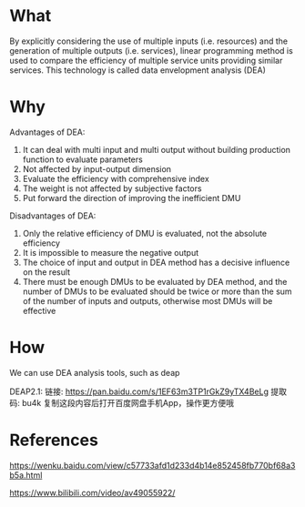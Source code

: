 # What
By explicitly considering the use of multiple inputs (i.e. resources) and the generation of multiple outputs (i.e. services), linear programming method is used to compare the efficiency of multiple service units providing similar services. This technology is called data envelopment analysis (DEA)

# Why
Advantages of DEA:</br>
1. It can deal with multi input and multi output without building production function to evaluate parameters</br>
2. Not affected by input-output dimension</br>
3. Evaluate the efficiency with comprehensive index</br>
4. The weight is not affected by subjective factors</br>
5. Put forward the direction of improving the inefficient DMU</br>

Disadvantages of DEA:</br>
1. Only the relative efficiency of DMU is evaluated, not the absolute efficiency</br>
2. It is impossible to measure the negative output</br>
3. The choice of input and output in DEA method has a decisive influence on the result</br>
4. There must be enough DMUs to be evaluated by DEA method, and the number of DMUs to be evaluated should be twice or more than the sum of the number of inputs and outputs, otherwise most DMUs will be effective</br>

# How
We can use DEA analysis tools, such as deap

DEAP2.1:
链接: https://pan.baidu.com/s/1EF63m3TP1rGkZ9yTX4BeLg 提取码: bu4k 复制这段内容后打开百度网盘手机App，操作更方便哦

# References
https://wenku.baidu.com/view/c57733afd1d233d4b14e852458fb770bf68a3b5a.html

https://www.bilibili.com/video/av49055922/
